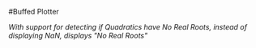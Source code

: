 #Buffed Plotter

_With support for detecting if Quadratics have No Real Roots, instead of displaying NaN, displays "No Real Roots"_
